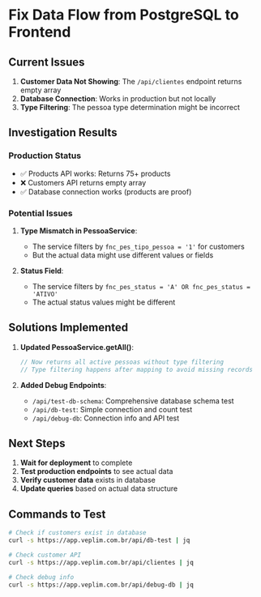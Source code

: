 # Fix Data Flow from PostgreSQL to Frontend

## Current Issues

1. **Customer Data Not Showing**: The `/api/clientes` endpoint returns empty array
2. **Database Connection**: Works in production but not locally
3. **Type Filtering**: The pessoa type determination might be incorrect

## Investigation Results

### Production Status
- ✅ Products API works: Returns 75+ products
- ❌ Customers API returns empty array
- ✅ Database connection works (products are proof)

### Potential Issues

1. **Type Mismatch in PessoaService**:
   - The service filters by `fnc_pes_tipo_pessoa = '1'` for customers
   - But the actual data might use different values or fields

2. **Status Field**:
   - The service filters by `fnc_pes_status = 'A' OR fnc_pes_status = 'ATIVO'`
   - The actual status values might be different

## Solutions Implemented

1. **Updated PessoaService.getAll()**:
   ```typescript
   // Now returns all active pessoas without type filtering
   // Type filtering happens after mapping to avoid missing records
   ```

2. **Added Debug Endpoints**:
   - `/api/test-db-schema`: Comprehensive database schema test
   - `/api/db-test`: Simple connection and count test
   - `/api/debug-db`: Connection info and API test

## Next Steps

1. **Wait for deployment** to complete
2. **Test production endpoints** to see actual data
3. **Verify customer data** exists in database
4. **Update queries** based on actual data structure

## Commands to Test

```bash
# Check if customers exist in database
curl -s https://app.veplim.com.br/api/db-test | jq

# Check customer API
curl -s https://app.veplim.com.br/api/clientes | jq

# Check debug info
curl -s https://app.veplim.com.br/api/debug-db | jq
```
